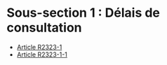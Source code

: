 # Sous-section 1 : Délais de consultation

* [Article R2323-1](./LEGIARTI000028435197.md)
* [Article R2323-1-1](./LEGIARTI000028425821.md)
